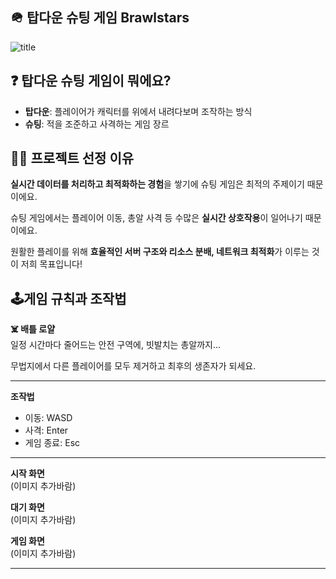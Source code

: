 ## 🪖 탑다운 슈팅 게임 Brawlstars
![title](https://assetsio.gnwcdn.com/brawl_R1bhBto.jpg?width=1200&height=1200&fit=bounds&quality=70&format=jpg&auto=webp)   

## ❓ 탑다운 슈팅 게임이 뭐에요?
- **탑다운**: 플레이어가 캐릭터를 위에서 내려다보며 조작하는 방식
- **슈팅**: 적을 조준하고 사격하는 게임 장르

## 🙋‍♀️ 프로젝트 선정 이유 
**실시간 데이터를 처리하고 최적화하는 경험**을 쌓기에 슈팅 게임은 최적의 주제이기 때문이에요.

슈팅 게임에서는 플레이어 이동, 총알 사격 등 수많은 **실시간 상호작용**이 일어나기 때문이에요.

원활한 플레이를 위해 **효율적인 서버 구조와 리소스 분배, 네트워크 최적화**가 이루는 것이 저희 목표입니다!

## 🕹️게임 규칙과 조작법
**☠️ 배틀 로얄**\
일정 시간마다 줄어드는 안전 구역에, 빗발치는 총알까지...

무법지에서 다른 플레이어를 모두 제거하고 최후의 생존자가 되세요.

---

**조작법**
- 이동: WASD
- 사격: Enter
- 게임 종료: Esc

---
**시작 화면**\
(이미지 추가바람)

**대기 화면**\
(이미지 추가바람)

**게임 화면**\
(이미지 추가바람)

---

